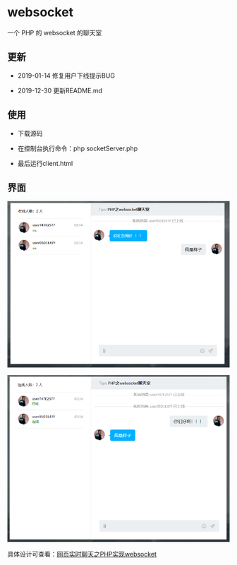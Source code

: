 # websocket
一个 PHP 的 websocket 的聊天室

## 更新

- 2019-01-14 修复用户下线提示BUG

- 2019-12-30 更新README.md

## 使用

- 下载源码

- 在控制台执行命令：php socketServer.php

- 最后运行client.html

## 界面

![图一](screenshot/1.png)

![图二](screenshot/2.png)

具体设计可查看：[网页实时聊天之PHP实现websocket](https://www.cnblogs.com/yang-2018/p/10762565.html)
